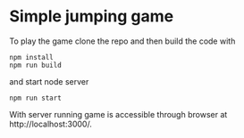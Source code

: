 # Simple jumping game
To play the game clone the repo and then build the code with
```
npm install
npm run build
```
and start node server
```
npm run start
```
With server running game is accessible through browser at http://localhost:3000/.
